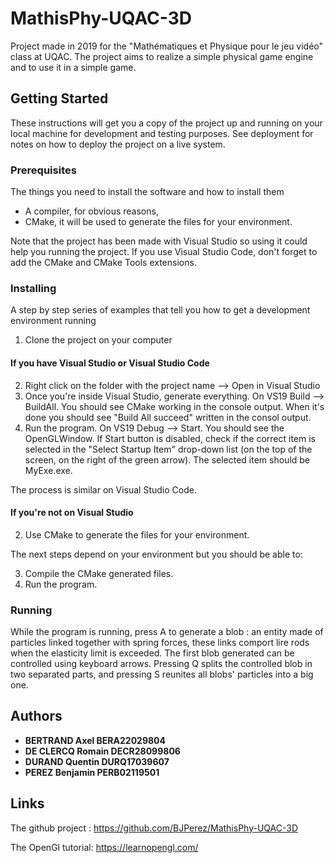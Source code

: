 # MathisPhy-UQAC-3D

Project made in 2019 for the "Mathématiques et Physique pour le jeu vidéo" class at UQAC.
The project aims to realize a simple physical game engine and to use it in a simple game.

## Getting Started

These instructions will get you a copy of the project up and running on your local machine for development and testing purposes. See deployment for notes on how to deploy the project on a live system.

### Prerequisites

The things you need to install the software and how to install them

- A compiler, for obvious reasons,
- CMake, it will be used to generate the files for your environment.

Note that the project has been made with Visual Studio so using it could help you running the project. If you use Visual Studio Code, don't forget to add the CMake and CMake Tools extensions.


### Installing

A step by step series of examples that tell you how to get a development environment running

1. Clone the project on your computer

#### If you have Visual Studio or Visual Studio Code

2. Right click on the folder with the project name --> Open in Visual Studio
3. Once you're inside Visual Studio, generate everything. On VS19 Build --> BuildAll. You should see CMake working in the console output. When it's done you should see "Build All succeed" written in the consol output. 
4. Run the program. On VS19 Debug --> Start. You should see the OpenGLWindow. If Start button is disabled, check if the correct item is selected in the "Select Startup Item" drop-down list (on the top of the screen, on the right of the green arrow). The selected item should be MyExe.exe.

The process is similar on Visual Studio Code.

#### If you're not on Visual Studio

2. Use CMake to generate the files for your environment.

The next steps depend on your environment but you should be able to:

3. Compile the CMake generated files.
4. Run the program.

### Running

While the program is running, press A to generate a blob : an entity made of particles linked together with spring forces, these links comport lire rods when the elasticity limit is exceeded. The first blob generated can be controlled using keyboard arrows. Pressing Q splits the controlled blob in two separated parts, and pressing S reunites all blobs' particles into a big one.

## Authors

* **BERTRAND Axel BERA22029804**
* **DE CLERCQ Romain DECR28099806**
* **DURAND Quentin DURQ17039607**
* **PEREZ Benjamin PERB02119501**

## Links
The github project : https://github.com/BJPerez/MathisPhy-UQAC-3D

The OpenGl tutorial: https://learnopengl.com/
